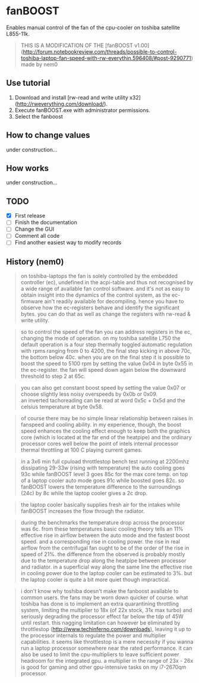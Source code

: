 # fanBOOST
Enables manual control of the fan of the cpu-cooler on toshiba satellite L855-11k.

> THIS IS A MODIFICATION OF THE [fanBOOST v1.00] (http://forum.notebookreview.com/threads/possible-to-control-toshiba-laptop-fan-speed-with-rw-everythin.596408/#post-9290771) made by nem0

## Use tutorial
1. Download and install [rw-read and write utility x32] (http://rweverything.com/download/).
2. Execute fanBOOST.exe with administrator permissions.
3. Select the fanboost

## How to change values
under construction...

## How works
under construction...

## TODO
- [x] First release
- [ ] Finish the documentation
- [ ] Change the GUI
- [ ] Comment all code
- [ ] Find another easiest way to modify records

## History (nem0)
> on toshiba-laptops the fan is solely controlled by the embedded controller (ec), undefined in the acpi-table and thus not recognised by a wide range of available fan control software. and it's not as easy to obtain insight into the dynamics of the control system, as the ec-firmware ain't readily available for decompiling. hence you have to observe how the ec-registers behave and identify the significant bytes. you can do that as well as change the registers with rw-read & write utility.

> so to control the speed of the fan you can address registers in the ec, changing the mode of operation.
on my toshiba satellite L750 the default operation is a four step thermally toggled automatic regulation with rpms ranging from 0 to 4200, the final step kicking in above 70c, the bottom below 40c.
when you are on the final step it is possible to boost the speed to 5100 rpm by setting the value 0x04 in byte 0x55 in the ec-register.
the fan will speed down again below the downward threshold to step 2 at 65c.

> you can also get constant boost speed by setting the value 0x07 or choose slightly less noisy overspeeds by 0x0b or 0x09.  
> an inverted tachoreading can be read at word 0x5c + 0x5d and the celsius temperature at byte 0x58.


> of course there may be no simple linear relationship between raises in fanspeed and cooling ability.
in my experience, though, the boost speed enhances the cooling effect enough to keep both the graphics core (which is located at the far end of the heatpipe) and the ordinary processor cores well below the point of intels internal processor thermal throttling at 100 C playing current games. 

> in a 3x6 min full cpuload throttlestop bench test running at 2200mhz dissipating 29-33w (rising with temperature) the auto cooling goes 93c while fanBOOST level 3 goes 85c for the max core temp.
on top of a laptop cooler auto mode goes 91c while boosted goes 82c.
so fanBOOST lowers the temperature difference to the surroundings (24c) by 8c while the laptop cooler gives a 2c drop.

> the laptop cooler basically supplies fresh air for the intakes while fanBOOST increases the flow through the radiator.

> during the benchmarks the temperature drop across the processor was 6c. from these temperatures basic cooling theory tells an 11% effective rise in airflow between the auto mode and the fastest boost speed. and a corresponding rise in cooling power.
the rise in real airflow from the centrifugal fan ought to be of the order of the rise in speed of 21%. the difference from the observed is probably mostly due to the temperature drop along the heatpipe between processor and radiator.
in a superficial way along the same line the effective rise in cooling power due to the laptop cooler can be estimated to 3%.
but the laptop cooler is quite a bit more quiet though impractical. 


> i don't know why toshiba doesn't make the fanboost available to common users. the fans may be worn down quicker of course. what toshiba has done is to implement an extra quarantining throttling system, limiting the multiplier to 18x (of 22x stock, 31x max turbo) and seriously degrading the processor effect far below the tdp of 45W until restart.
this nagging limitation can however be eliminated by throttlestop (http://www.techinferno.com/downloads), leaving it up to the processor internals to regulate the power and multiplier capabilities. it seems like throttlestop is a mere necessity if you wanna run a laptop processor somewhere near the rated performance. it can also be used to limit the cpu-multipliers to leave sufficient power headroom for the integrated gpu. a multiplier in the range of 23x - 26x is good for gaming and other gpu-intensive tasks on my i7-2670qm processor.
